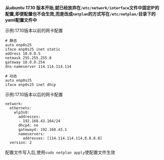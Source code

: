 **从ubuntu 17.10 版本开始,就已经放弃在`/etc/network/interface`文件中固定IP的配置,即便配置也不会生效,而是改成`netplan`的方式写在`/etc/netplan/`目录下的yaml配置文件中**

示例:17.10版本以前的网卡配置

```shell
# 静态
auto enp0s25
iface enp0s25 inet static
address 10.0.0.5
netmask 255.255.255.0
gateway 10.0.0.254
dns-nameserver 114.114.114.114

# 动态
auto enp0s25
iface enp0s25 inet dhcp
```

示例:17.10版本以后的网卡配置

```shell
network: 
  ethernets: 
    wlp3s0: 
      addresses: 
      - 192.168.43.164/24
      dhcp4: no
      gateway4: 192.168.43.1
      nameservers: 
        addresses: [114.114.114.114,8.8.8.8]
  version: 2
```

配置文件写入后,使用`sudo netplan apply`使配置文件生效
